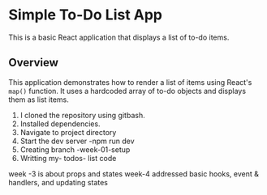 # Simple To-Do List App

This is a basic React application that displays a list of to-do items.

## Overview

This application demonstrates how to render a list of items using React's `map()` function. It uses a hardcoded array of to-do objects and displays them as list items.

1. I cloned the repository using gitbash.
2. Installed dependencies.
3. Navigate to project directory
4. Start the dev server -npm run dev
5. Creating branch -week-01-setup
6. Writting my- todos- list code

week -3 is about props and states
week-4 addressed basic hooks, event & handlers, and updating states
